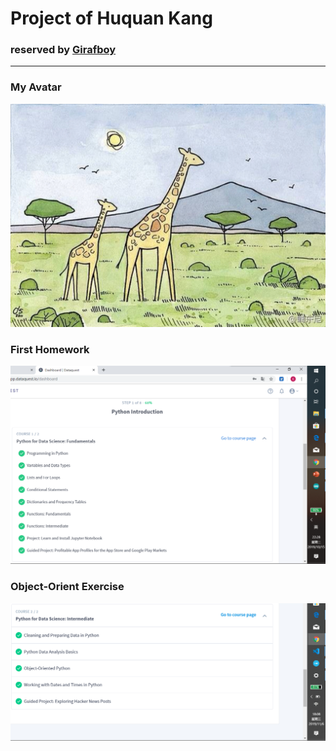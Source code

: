 # Project of Huquan Kang
### reserved by [Girafboy](https://github.com/Girafboy)
----------------------
### My Avatar
![Avatar](长颈鹿2.jpeg)

### First Homework
![Homework1](homework1.png)

### Object-Orient Exercise
![Homework2](object-orient.png)
 